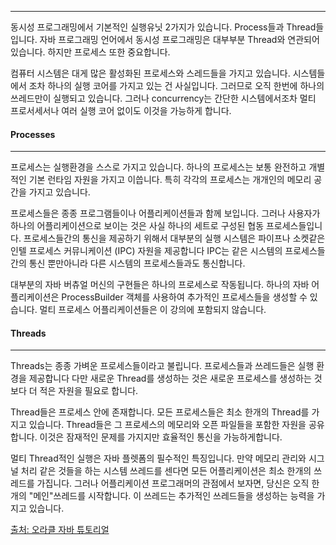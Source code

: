
---
동시성 프로그래밍에서 기본적인 실행유닛 2가지가 있습니다. Process들과 Thread들 입니다. 자바 프로그래밍 언어에서 동시성 프로그래밍은 대부부분 Thread와 연관되어 있습니다. 하지만 프로세스 또한 중요합니다.

컴퓨터  시스템은 대게 많은 활성화된 프로세스와 스레드들을 가지고 있습니다. 시스템들에서 조차 하나의 실행 코어를 가지고 있는 건 사실입니다. 그러므로 오직 한번에 하나의 쓰레드만이 실행되고 있습니다. 그러나 concurrency는 간단한 시스템에서조차 멀티 프로서세서나 여러 실행 코어 없이도 이것을 가능하게 합니다.

#### Processes
---
프로세스는 실행환경을 스스로 가지고 있습니다. 하나의 프로세스는 보통 완전하고 개별적인 기본 런타임 자원을 가지고 이씁니다. 특히 각각의 프로세스는 개개인의 메모리 공간을 가지고 있습니다.

프로세스들은 종종 프로그램들이나 어플리케이션들과 함께 보입니다. 그러나 사용자가 하나의 어플리케이션으로 보이는 것은 사실 하나의 세트로 구성된 협동 프로세스들입니다. 프로세스들간의 통신을 제공하기 위해서 대부분의 실행 시스템은 파이프나 소켓같은 인텔 프로세스 커뮤니케이션 (IPC) 자원을 제공합니다 IPC는 같은 시스템의 프로세스들간의 통신 뿐만아니라 다른 시스템의 프로세스들과도 통신합니다.

대부분의 자바 버츄얼 머신의  구현들은 하나의 프로세스로 작동됩니다. 하나의 자바 어플리케이션은 ProcessBuilder 객체를 사용하여 추가적인 프로세스들을 생성할 수 있습니다. 멀티 프로세스 어플리케이션들은 이 강의에 포함되지 않습니다.

#### Threads
---
Threads는 종종 가벼운 프로세스들이라고 불립니다. 프로세스들과 쓰레드들은 실행 환경을 제공합니다 다만 새로운 Thread를 생성하는 것은 새로운 프로세스를 생성하는 것보다 더 적은 자원을 필요로 합니다.

Thread들은 프로세스 안에 존재합니다. 모든 프로세스들은 최소 한개의 Thread를 가지고 있습니다. Thread들은 그 프로세스의 메모리와 오픈 파일들을 포함한 자원을 공유합니다. 이것은 잠재적인 문제를 가지지만 효율적인 통신을 가능하게합니다.

멀티 Thread적인 실행은 자바 플렛폼의 필수적인 특징입니다. 만약 메모리 관리와 시그널 처리 같은 것들을 하는 시스템 쓰레드를 센다면 모든 어플리케이션은 최소 한개의 쓰레드를 가집니다.
그러나 어플리케이션 프로그래머의 관점에서 보자면, 당신은 오직 한개의 "메인"쓰레드를 시작합니다. 이 쓰레드는 추가적인 쓰레드들을 생성하는 능력을 가지고 있습니다. 

[출처: 오라클 자바 튜토리얼](https://docs.oracle.com/javase/tutorial/essential/concurrency/procthread.html)
